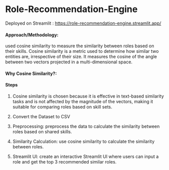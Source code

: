 # Role-Recommendation-Engine
Deployed on Streamlit : https://role-recommendation-engine.streamlit.app/
#### Approach/Methodology:

used cosine similarity to measure the similarity between roles based on their skills. Cosine similarity is a metric used to determine how similar two entities are, irrespective of their size. It measures the cosine of the angle between two vectors projected in a multi-dimensional space.

#### Why Cosine Similarity?:

#### Steps
1. Cosine similarity is chosen because it is effective in text-based similarity tasks and is not affected by the magnitude of the vectors, making it suitable for comparing roles based on skill sets.

2. Convert the Dataset to CSV

3. Preprocessing: preprocess the data to calculate the similarity between roles based on shared skills.

4. Similarity Calculation: use cosine similarity to calculate the similarity between roles.

5. Streamlit UI: create an interactive Streamlit UI where users can input a role and get the top 3 recommended similar roles.
